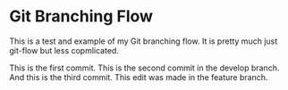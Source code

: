 # Git Branching Flow
This is a test and example of my Git branching flow. It is pretty much just git-flow but less copmlicated.

This is the first commit.
This is the second commit in the develop branch. And this is the third commit.
This edit was made in the feature branch.
